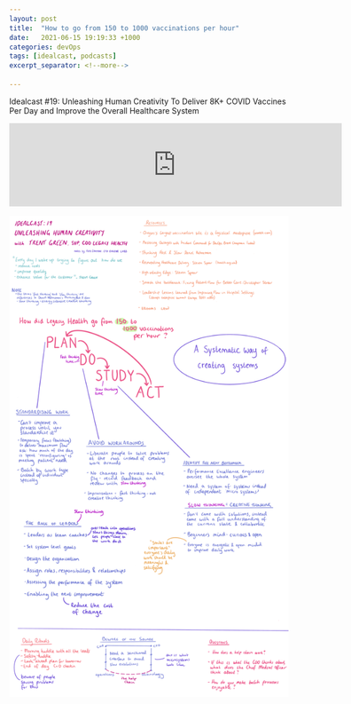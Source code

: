 ```yaml
---
layout: post
title:  "How to go from 150 to 1000 vaccinations per hour"
date:   2021-06-15 19:19:33 +1000
categories: devOps
tags: [idealcast, podcasts]
excerpt_separator: <!--more-->

---
```

Idealcast #19: Unleashing Human Creativity To Deliver 8K+ COVID Vaccines Per Day and Improve the Overall Healthcare System

<iframe title="Unleashing Human Creativity To Deliver 8K+ COVID Vaccines Per Day and Improve the Overall Healthcare System" allowtransparency="true" height="150" width="600" style="border: none; min-width: min(100%, 430px);" scrolling="no" data-name="pb-iframe-player" src="https://www.podbean.com/player-v2/?i=d8vfh-105d9dd-pb&from=embed&share=1&download=1&skin=eeeeee&btn-skin=8bbb4e&size=150"></iframe>

<!--more-->


![My helpful screenshot][notes]

[notes]: /assets/img/idealcast19.png


